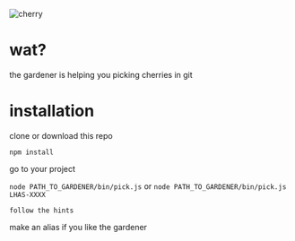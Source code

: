 ![cherry](https://dl.dropboxusercontent.com/u/383246/cherry.PNG)

# wat?
the gardener is helping you picking cherries in git 

# installation 
clone or download this repo

`npm install`

go to your project

`node PATH_TO_GARDENER/bin/pick.js` or `node PATH_TO_GARDENER/bin/pick.js LHAS-XXXX` 

`follow the hints`

make an alias if you like the gardener
